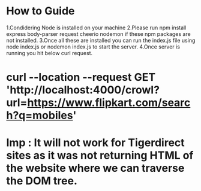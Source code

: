 
# How to Guide

1.Condidering Node is installed on your machine
2.Please run npm install express body-parser request cheerio nodemon if these npm packages are not installed.
3.Once all these are installed you can run the index.js file using node index.js or nodemon index.js to start the server.
4.Once server is running you hit below curl request.

# curl --location --request GET 'http://localhost:4000/crowl?url=https://www.flipkart.com/search?q=mobiles'

# Imp : It will not work for Tigerdirect sites as it was not returning HTML of the website where we can traverse the DOM tree.
